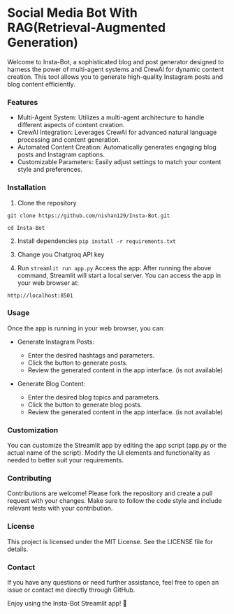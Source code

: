 # Social Media Bot With RAG(Retrieval-Augmented Generation)

Welcome to Insta-Bot, a sophisticated blog and post generator designed to harness the power of multi-agent systems and CrewAI for dynamic content creation. This tool allows you to generate high-quality Instagram posts and blog content efficiently.

### Features
* Multi-Agent System: Utilizes a multi-agent architecture to handle different aspects of content creation.
* CrewAI Integration: Leverages CrewAI for advanced natural language processing and content generation.
* Automated Content Creation: Automatically generates engaging blog posts and Instagram captions.
* Customizable Parameters: Easily adjust settings to match your content style and preferences.

### Installation
1. Clone the repository

```
git clone https://github.com/nishan129/Insta-Bot.git
 ```
``` cd Insta-Bot ```

2. Install dependencies
``` pip install -r requirements.txt ```

3. Change you Chatgroq API key

4. Run
``` streamlit run app.py ```
Access the app:
After running the above command, Streamlit will start a local server. You can access the app in your web browser at:

``` http://localhost:8501 ```

### Usage
Once the app is running in your web browser, you can:

* Generate Instagram Posts:
  * Enter the desired hashtags and parameters.
  * Click the button to generate posts.
  * Review the generated content in the app interface. (is not available)

* Generate Blog Content:
  * Enter the desired blog topics and parameters.
  * Click the button to generate blog posts.
  * Review the generated content in the app interface. (is not available)

### Customization
You can customize the Streamlit app by editing the app script (app.py or the actual name of the script). Modify the UI elements and functionality as needed to better suit your requirements.

### Contributing
Contributions are welcome! Please fork the repository and create a pull request with your changes. Make sure to follow the code style and include relevant tests with your contribution.

### License
This project is licensed under the MIT License. See the LICENSE file for details.

### Contact
If you have any questions or need further assistance, feel free to open an issue or contact me directly through GitHub.


Enjoy using the Insta-Bot Streamlit app! 🚀

